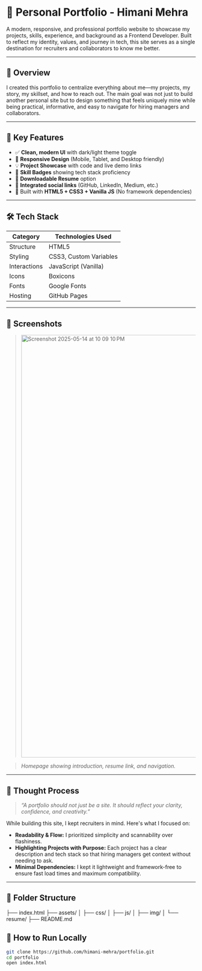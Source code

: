 # 💼 Personal Portfolio - Himani Mehra

A modern, responsive, and professional portfolio website to showcase my projects, skills, experience, and background as a Frontend Developer. Built to reflect my identity, values, and journey in tech, this site serves as a single destination for recruiters and collaborators to know me better.

---

## 🚀 Overview

I created this portfolio to centralize everything about me—my projects, my story, my skillset, and how to reach out. The main goal was not just to build another personal site but to design something that feels uniquely mine while being practical, informative, and easy to navigate for hiring managers and collaborators.

---

## 🎯 Key Features

- ✅ **Clean, modern UI** with dark/light theme toggle
- 📱 **Responsive Design** (Mobile, Tablet, and Desktop friendly)
- 💡 **Project Showcase** with code and live demo links
- 🧠 **Skill Badges** showing tech stack proficiency
- 📄 **Downloadable Resume** option
- 🔗 **Integrated social links** (GitHub, LinkedIn, Medium, etc.)
- 🎯 Built with **HTML5 + CSS3 + Vanilla JS** (No framework dependencies)

---

## 🛠️ Tech Stack

| Category        | Technologies Used                     |
|----------------|----------------------------------------|
| Structure       | HTML5                                 |
| Styling         | CSS3, Custom Variables                |
| Interactions    | JavaScript (Vanilla)                  |
| Icons           | Boxicons                              |
| Fonts           | Google Fonts                          |
| Hosting         | GitHub Pages                          |

---

## 📸 Screenshots

> <img width="1121" alt="Screenshot 2025-05-14 at 10 09 10 PM" src="https://github.com/user-attachments/assets/00a91777-598c-4b16-b5ac-fd98c0107736" />

> *Homepage showing introduction, resume link, and navigation.*

---

## 🧠 Thought Process

> *“A portfolio should not just be a site. It should reflect your clarity, confidence, and creativity.”*

While building this site, I kept recruiters in mind. Here's what I focused on:

- **Readability & Flow:** I prioritized simplicity and scannability over flashiness.
- **Highlighting Projects with Purpose:** Each project has a clear description and tech stack so that hiring managers get context without needing to ask.
- **Minimal Dependencies:** I kept it lightweight and framework-free to ensure fast load times and maximum compatibility.

---

## 📂 Folder Structure

├── index.html
├── assets/
│ ├── css/
│ ├── js/
│ ├── img/
│ └── resume/
├── README.md




## 🧪 How to Run Locally

```bash
git clone https://github.com/himani-mehra/portfolio.git
cd portfolio
open index.html
